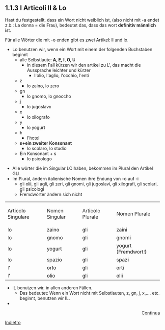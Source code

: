 <h2>1.1.3 I Articoli Il &amp; Lo</h2>
<p>Hast du festgestellt, dass ein Wort nicht weiblich ist, (also nicht mit -a endet z.b.: La donna = die Frau), bedeutet das, dass das wort <strong>definitiv m&auml;nnlich</strong> ist.</p>
<p>F&uuml;r alle W&ouml;rter die mit -o enden gibt es zwei Artikel: ll und lo.</p>
<ul>
<li>Lo benutzen wir, wenn ein Wort mit einem der folgenden Buchstaben beginnt
<ul>
<li>alle Selbstlaute: <strong>A, E, I, O, U</strong>
<ul>
<li>in diesem Fall k&uuml;rzen wir den artikel zu L', das macht die Aussprache leichter und k&uuml;rzer
<ul>
<li>l'olio, l'aglio, l'occhio, l'enti</li>
</ul>
</li>
</ul>
</li>
<li>z
<ul>
<li>lo zaino, lo zero</li>
</ul>
</li>
<li>gn
<ul>
<li>lo gnomo, lo gnoccho</li>
</ul>
</li>
<li>j
<ul>
<li>lo jugoslavo</li>
</ul>
</li>
<li>x
<ul>
<li>lo xilografo</li>
</ul>
</li>
<li>y
<ul>
<li>lo yogurt</li>
</ul>
</li>
<li>h
<ul>
<li>l'hotel</li>
</ul>
</li>
<li><strong>s+ein zweiter Konsonant</strong>
<ul>
<li>lo scolaro, lo studio</li>
</ul>
</li>
<li>Ein Konsonant + s
<ul>
<li>lo psicologo</li>
</ul>
</li>
</ul>
</li>
</ul>
<ul>
<li>Alle w&ouml;rter die im Singular LO haben, bekommen im Plural den Artikel GLI.</li>
<li>Im Plural, &auml;ndern italienische Nomen ihre Endung von -o auf -i
<ul>
<li>gli olii, gli agli, gli zeri, gli gnomi, gli jugoslavi, gli xilografi, gli scolari, gli psicologi</li>
<li>Fremdw&ouml;rter &auml;ndern sich nicht</li>
</ul>
</li>
</ul>
<table>
<tbody>
<tr>
<td>Articolo Singulare</td>
<td>Nomen Singular</td>
<td>
<p>Articolo Plurale</p>
</td>
<td>Nomen Plurale</td>
</tr>
<tr>
<td>lo </td>
<td>zaino</td>
<td>gli</td>
<td>zaini</td>
</tr>
<tr>
<td>lo</td>
<td>gnomo</td>
<td>gli</td>
<td>gnomi</td>
</tr>
<tr>
<td>lo</td>
<td>yogurt</td>
<td>gli</td>
<td>yogurt (Fremdwort!)</td>
</tr>
<tr>
<td>lo</td>
<td>spazio</td>
<td>gli</td>
<td>spazi</td>
</tr>
<tr>
<td>l'</td>
<td>orto</td>
<td>gli</td>
<td>orti</td>
</tr>
<tr>
<td>l'</td>
<td>olio</td>
<td>gli</td>
<td>olii</td>
</tr>
</tbody>
</table>
<ul>
<li>IL benutzen wir, in allen anderen F&auml;llen.
<ul>
<li>Das bedeutet: Wenn ein Wort nicht mit Selbstlauten, z, gn, j, x,.... etc. beginnt, benutzen wir IL.</li>
</ul>
</li>
<li></li>
</ul>









<p>
<a style="float:right;" href="alfabeto3.html">Continua</a>
</p>
<div style="clear:both;">  </div>
<p>
<a style="float:left;" href="alfabeto2.html">Indietro</a>
</p>
<div style="clear:both;">  </div>
<p>
